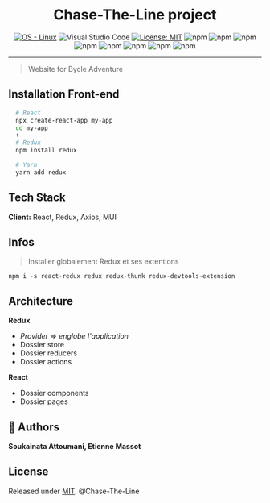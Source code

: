 <h1 align="center">Chase-The-Line project</h1>


<div align="center">

[![OS - Linux](https://img.shields.io/badge/OS-Linux-blue?logo=linux&logoColor=white&style=plastic)](https://www.linux.org/ "Go to Linux homepage")
![Visual Studio Code](https://img.shields.io/badge/Visual%20Studio%20Code-0078d7.svg?social&logo=visual-studio-code&logoColor=white)
[![License: MIT](https://img.shields.io/badge/License-MIT-yellow.svg)](https://opensource.org/licenses/MIT)
![npm](https://img.shields.io/npm/v/yarn?color=blue&label=yarn&logo=yarn&logoColor=blue&style=social)
![npm](https://img.shields.io/npm/v/npm?color=red&label=npm&logo=npm&logoColor=red&style=social)
![npm](https://img.shields.io/npm/v/react?color=blue&label=react&logo=react&logoColor=blue&style=social)
![npm](https://img.shields.io/npm/v/redux?color=blue&label=redux&logo=redux&logoColor=white&style=plastic)
![npm](https://img.shields.io/npm/v/react-router-dom?color=blue&label=react-router-dom&logo=react-router&logoColor=blue&style=plastic)
![npm](https://img.shields.io/npm/v/react-router?color=red&label=react-router&logo=react-router&logoColor=red&style=plastic)
![npm](https://img.shields.io/npm/v/node?color=green&label=node&logo=node.js&logoColor=node)
![npm](https://img.shields.io/npm/v/@mui/material?color=blue&label=%40mui%2Fmaterial&logo=mui&logoColor=blue&style=social)

</div>



----------------------------------------


> Website for Bycle Adventure 


## Installation Front-end

```bash
  # React
  npx create-react-app my-app
  cd my-app
  +
  # Redux
  npm install redux

  # Yarn
  yarn add redux
```

## Tech Stack

**Client:** React, Redux, Axios, MUI

## Infos

> Installer globalement Redux et ses extentions

```
npm i -s react-redux redux redux-thunk redux-devtools-extension
```
## Architecture 

**Redux**

- *Provider => englobe l'application*
- Dossier store
- Dossier reducers
- Dossier actions

**React**

- Dossier components
- Dossier pages



## 👤 Authors 

**Soukainata Attoumani, Etienne Massot**


## License

Released under [MIT](/LICENSE).
@Chase-The-Line
